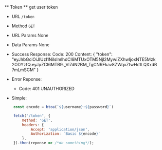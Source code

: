 ** Token **
get user token

- URL
    `/token`

- Method
    `GET`

- URL Params
    None

- Data Params
    None

- Success Response:
    Code: 200
    Content: {
      "token": "eyJhbGciOiJIUzI1NiIsImlhdCI6MTUxOTM5NjI2MywiZXhwIjoxNTE5Mzk2ODYzfQ.eyJpZCI6MTB9._Vl7dN2BM_TgCNRFkav8ZWqxZtwHc1LQXxdB7mLmSCM"
    }

- Error Reponse:
    - Code: 401 UNAUTHORIZED

- Simple:
``` Javascript (ES6 Style)
    const encode = btoa(`${username}:${password}`)

    fetch("/token", {
        method: 'GET',
        headers: {
            Accept: 'application/json',
            Authorization: `Basic ${encode}`
        },
    }).then(reponse => /*do something*/);
```

